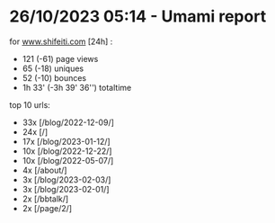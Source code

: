 # 26/10/2023 05:14 - Umami report
for www.shifeiti.com [24h] :

 - 121 (-61) page views
 - 65 (-18) uniques
 - 52 (-10) bounces
 - 1h 33'  (-3h 39' 36'') totaltime


top 10 urls:
 - 33x [/blog/2022-12-09/]
 - 24x [/]
 - 17x [/blog/2023-01-12/]
 - 10x [/blog/2022-12-22/]
 - 10x [/blog/2022-05-07/]
 - 4x [/about/]
 - 3x [/blog/2023-02-03/]
 - 3x [/blog/2023-02-01/]
 - 2x [/bbtalk/]
 - 2x [/page/2/]


